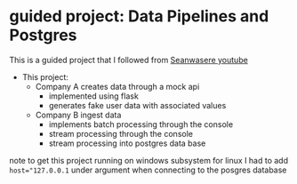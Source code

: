 # guided project: Data Pipelines and Postgres

This is a guided project that I followed from [Seanwasere youtube](https://www.youtube.com/watch?v=QF-qHWekhxw&t=615s&ab_channel=seanwasereytbe)

- This project:
    - Company A creates data through a mock api
        - implemented using flask
        - generates fake user data with associated values
    - Company B ingest data
        - implements batch processing through the console
        - stream processing through the console
        - stream processing into postgres data base

note to get this project running on windows subsystem for linux I had to add `host="127.0.0.1` under argument when connecting to the posgres database